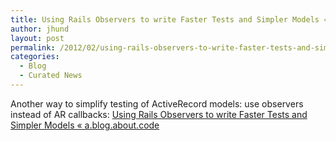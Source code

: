 ```yaml
---
title: Using Rails Observers to write Faster Tests and Simpler Models « a.blog.about.code
author: jhund
layout: post
permalink: /2012/02/using-rails-observers-to-write-faster-tests-and-simpler-models-a-blog-about-code/
categories:
  - Blog
  - Curated News
---
```

Another way to simplify testing of ActiveRecord models: use observers instead of AR callbacks:&nbsp;[Using Rails Observers to write Faster Tests and Simpler Models &laquo; a.blog.about.code][1]

 [1]: http://bit.ly/yTq282
